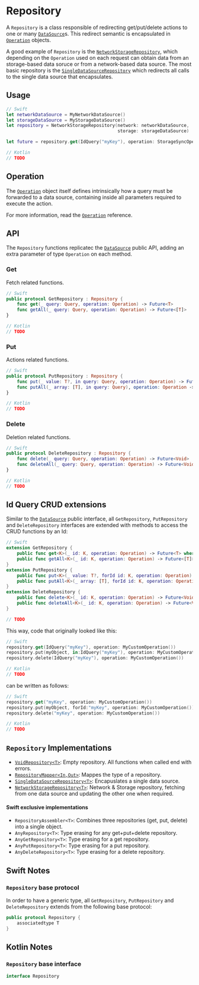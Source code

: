 # Repository

A `Repository` is a class responsible of redirecting get/put/delete actions to one or many [`DataSource`](DataSource.md)s. This redirect semantic is encapsulated in  [`Operation`](Operation.md) objects.

A good example of `Repository` is the [`NetworkStorageRepository`](NetworkStorageRepository.md), which depending on the `Operation` used on each request can obtain data from an storage-based data soruce or from a network-based data source. The most basic repository is the [`SingleDataSourceRepository`](SingleDataSourceRepository.md) which redirects all calls to the single data source that encapsulates.

## Usage

```swift
// Swift
let networkDataSource = MyNetworkDataSource()
let storageDataSource = MyStorageDataSource()
let repository = NetworkStorageRepository(network: networkDataSource, 
                                          storage: storageDataSource)

let future = repository.get(IdQuery("myKey"), operation: StorageSyncOperation())
```

```kotlin
// Kotlin
// TODO
```

## Operation

The [`Operation`](Operation.md) object itself defines intrinsically how a query must be forwarded to a data source, containing inside all parameters required to execute the action.

For more information, read the [`Operation`](Operation.md) reference.

## API

The `Repository` functions replicatec the [`DataSource`](DataSoure.md) public API, adding an extra parameter of type `Operation` on each method.

### **Get**

Fetch related functions. 

```swift
// Swift
public protocol GetRepository : Repository {
    func get(_ query: Query, operation: Operation) -> Future<T>
    func getAll(_ query: Query, operation: Operation) -> Future<[T]>
}
```

```kotlin
// Kotlin
// TODO
```

### **Put**

Actions related functions.

```swift
// Swift
public protocol PutRepository : Repository {
    func put(_ value: T?, in query: Query, operation: Operation) -> Future<T>
    func putAll(_ array: [T], in query: Query), operation: Operation -> Future<[T]>
}
```

```kotlin
// Kotlin
// TODO
```

### **Delete**

Deletion related functions.

```swift
// Swift
public protocol DeleteRepository : Repository {
    func delete(_ query: Query, operation: Operation) -> Future<Void>
    func deleteAll(_ query: Query, operation: Operation) -> Future<Void>
}
```

```kotlin
// Kotlin
// TODO
```

## **Id Query** CRUD extensions

Similar to the [`DataSource`](DataSoure.md) public interface,  all  `GetRepository`, `PutRepository` and `DeleteRepository` interfaces are extended with methods to access the CRUD functions by an Id:

```swift
// Swift
extension GetRepository {
    public func get<K>(_ id: K, operation: Operation) -> Future<T> where K:Hashable { ... }
    public func getAll<K>(_ id: K, operation: Operation) -> Future<[T]> where K:Hashable { ... }
}
extension PutRepository {
    public func put<K>(_ value: T?, forId id: K, operation: Operation) -> Future<T> where K:Hashable { ... }
    public func putAll<K>(_ array: [T], forId id: K, operation: Operation) -> Future<[T]> where K:Hashable { ... }
}
extension DeleteRepository {
    public func delete<K>(_ id: K, operation: Operation) -> Future<Void> where K:Hashable { ... }
    public func deleteAll<K>(_ id: K, operation: Operation) -> Future<Void> where K:Hashable { ... }
}
```

```kotlin
// TODO
```

This way, code that originally looked like this:

```swift
// Swift
repository.get(IdQuery("myKey"), operation: MyCustomOperation())
repository.put(myObject, in:IdQuery("myKey"), operation: MyCustomOperation())
repository.delete(IdQuery("myKey"), operation: MyCustomOperation())
```
```kotlin
// Kotlin
// TODO
```

can be written as follows:

```swift
// Swift
repository.get("myKey", operation: MyCustomOperation())
repository.put(myObject, forId:"myKey", operation: MyCustomOperation())
repository.delete("myKey", operation: MyCustomOperation())
```
```kotlin
// Kotlin
// TODO
```


## `Repository` Implementations

- [`VoidRepository<T>`](VoidRepository.md): Empty repository. All functions when called end with errors.
- [`RepositoryMapper<In,Out>`](RepositoryMapper.md): Mappes the type of a repository.
- [`SingleDataSourceRepository<T>`](SingleDataSourceRepository.md): Encapuslates a single data source.
- [`NetworkStorageRepository<T>`](NetworkStorageRepository.md): Network & Storage repository, fetching from one data source and updating the other one when required.

#### Swift exclusive implementations

- `RepositoryAssembler<T>`: Combines three repositories (get, put, delete) into a single object.
- `AnyRepository<T>`: Type erasing for any get+put+delete repository.
- `AnyGetRepository<T>`: Type erasing for a get repository.
- `AnyPutRepository<T>`: Type erasing for a put repository.
- `AnyDeleteRepository<T>`: Type erasing for a delete repository.

## Swift Notes

### `Repository` base protocol
In order to have a generic type, all `GetRepository`, `PutRepository` and `DeleteRepository` extends from the following base protocol:

```swift
public protocol Repository {
    associatedtype T
}
```

## Kotlin Notes

### `Repository` base interface

```kotlin
interface Repository
```
